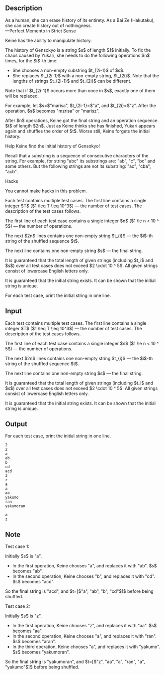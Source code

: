 ## Description

<div><div class="epigraph"><div class="epigraph-text">As a human, she can erase history of its entirety. As a <span class="tex-font-style-it">Bai Ze (Hakutaku)</span>, she can create history out of nothingness.</div><div class="epigraph-source">—<span class="tex-font-style-it">Perfect Memento in Strict Sense</span></div></div><p>Keine has the ability to manipulate history. </p><p>The history of Gensokyo is a string $s$ <span class="tex-font-style-bf">of length $1$ initially</span>. To fix the chaos caused by Yukari, she needs to do the following operations $n$ times, for the $i$-th time: </p><ul><li> She chooses a <span class="tex-font-style-bf">non-empty substring</span> $t_{2i-1}$ of $s$.</li><li> She replaces $t_{2i-1}$ with a <span class="tex-font-style-bf">non-empty</span> string, $t_{2i}$. Note that the lengths of strings $t_{2i-1}$ and $t_{2i}$ can be different.</li></ul><p>Note that if $t_{2i-1}$ occurs more than once in $s$, <span class="tex-font-style-bf">exactly one</span> of them will be replaced.</p><p>For example, let $s=$"<span class="tex-font-style-tt">marisa</span>", $t_{2i-1}=$"<span class="tex-font-style-tt">a</span>", and $t_{2i}=$"<span class="tex-font-style-tt">z</span>". After the operation, $s$ becomes "<span class="tex-font-style-tt">mzrisa</span>" or "<span class="tex-font-style-tt">marisz</span>".</p><p>After $n$ operations, Keine got the final string and an operation sequence $t$ of length $2n$. Just as Keine thinks she has finished, Yukari appears again and shuffles the order of $t$. Worse still, Keine forgets the initial history. </p><p>Help Keine find the initial history of Gensokyo!</p><p>Recall that a substring is a sequence of consecutive characters of the string. For example, for string "<span class="tex-font-style-tt">abc</span>" its substrings are: "<span class="tex-font-style-tt">ab</span>", "<span class="tex-font-style-tt">c</span>", "<span class="tex-font-style-tt">bc</span>" and some others. But the following strings are not its substring: "<span class="tex-font-style-tt">ac</span>", "<span class="tex-font-style-tt">cba</span>", "<span class="tex-font-style-tt">acb</span>".</p><p><span class="tex-font-style-bf">Hacks</span></p><p>You cannot make hacks in this problem.</p></div><div class="input-specification"><p>Each test contains multiple test cases. The first line contains a single integer $T$ ($1 \leq T \leq 10^3$) — the number of test cases. The description of the test cases follows.</p><p>The first line of each test case contains a single integer $n$ ($1 \le n &lt; 10 ^ 5$) — the number of operations.</p><p>The next $2n$ lines contains one <span class="tex-font-style-bf">non-empty</span> string $t_{i}$ — the $i$-th string of the shuffled sequence $t$.</p><p>The next line contains one <span class="tex-font-style-bf">non-empty</span> string $s$ — the final string.</p><p>It is guaranteed that the total length of given strings (including $t_i$ and $s$) over all test cases does not exceed $2 \cdot 10 ^ 5$. All given strings consist of lowercase English letters only.</p><p>It is guaranteed that the initial string exists. It can be shown that the initial string is unique.</p></div><div class="output-specification"><p>For each test case, print the initial string in one line.</p></div>

## Input

<p>Each test contains multiple test cases. The first line contains a single integer $T$ ($1 \leq T \leq 10^3$) — the number of test cases. The description of the test cases follows.</p><p>The first line of each test case contains a single integer $n$ ($1 \le n &lt; 10 ^ 5$) — the number of operations.</p><p>The next $2n$ lines contains one <span class="tex-font-style-bf">non-empty</span> string $t_{i}$ — the $i$-th string of the shuffled sequence $t$.</p><p>The next line contains one <span class="tex-font-style-bf">non-empty</span> string $s$ — the final string.</p><p>It is guaranteed that the total length of given strings (including $t_i$ and $s$) over all test cases does not exceed $2 \cdot 10 ^ 5$. All given strings consist of lowercase English letters only.</p><p>It is guaranteed that the initial string exists. It can be shown that the initial string is unique.</p>

## Output

<p>For each test case, print the initial string in one line.</p>





```input1|
2
2
a
ab
b
cd
acd
3
z
a
a
aa
yakumo
ran
yakumoran
```




```output1
a
z
```



## Note

<p>Test case 1:</p><p>Initially $s$ is "<span class="tex-font-style-tt">a</span>".</p><ul><li> In the first operation, Keine chooses "<span class="tex-font-style-tt">a</span>", and replaces it with "<span class="tex-font-style-tt">ab</span>". $s$ becomes "<span class="tex-font-style-tt">ab</span>".</li><li> In the second operation, Keine chooses "<span class="tex-font-style-tt">b</span>", and replaces it with "<span class="tex-font-style-tt">cd</span>". $s$ becomes "<span class="tex-font-style-tt">acd</span>".</li></ul><p>So the final string is "<span class="tex-font-style-tt">acd</span>", and $t=[$"<span class="tex-font-style-tt">a</span>", "<span class="tex-font-style-tt">ab</span>", "<span class="tex-font-style-tt">b</span>", "<span class="tex-font-style-tt">cd</span>"$]$ before being shuffled.</p><p>Test case 2:</p><p>Initially $s$ is "<span class="tex-font-style-tt">z</span>".</p><ul><li> In the first operation, Keine chooses "<span class="tex-font-style-tt">z</span>", and replaces it with "<span class="tex-font-style-tt">aa</span>". $s$ becomes "<span class="tex-font-style-tt">aa</span>".</li><li> In the second operation, Keine chooses "<span class="tex-font-style-tt">a</span>", and replaces it with "<span class="tex-font-style-tt">ran</span>". $s$ becomes "<span class="tex-font-style-tt">aran</span>".</li><li> In the third operation, Keine chooses "<span class="tex-font-style-tt">a</span>", and replaces it with "<span class="tex-font-style-tt">yakumo</span>". $s$ becomes "<span class="tex-font-style-tt">yakumoran</span>".</li></ul><p>So the final string is "<span class="tex-font-style-tt">yakumoran</span>", and $t=[$"<span class="tex-font-style-tt">z</span>", "<span class="tex-font-style-tt">aa</span>", "<span class="tex-font-style-tt">a</span>", "<span class="tex-font-style-tt">ran</span>", "<span class="tex-font-style-tt">a</span>", "<span class="tex-font-style-tt">yakumo</span>"$]$ before being shuffled.</p>
